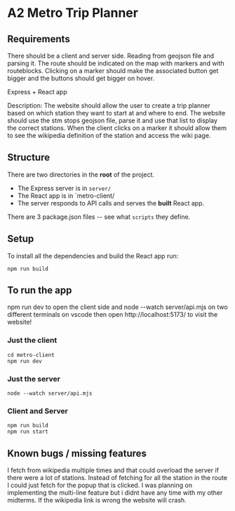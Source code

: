 # A2 Metro Trip Planner

## Requirements
There should be a client and server side. Reading from geojson file and parsing it. The route should be indicated on the map with markers and with routeblocks. Clicking on a marker should make the associated button get bigger and the buttons should get bigger on hover. 

Express + React app

Description: 
The website should allow the user to create a trip planner based on which station they want to start at and where to end. The website should use the stm stops geojson file, parse it and use that list to display the correct stations. When the client clicks on a marker it should allow them to see the wikipedia definition of the station and access the wiki page. 

## Structure

There are two directories in the __root__ of the project.

* The Express server is in `server/`
* The React app is in `metro-client/
* The server responds to API calls and serves the __built__ React app.

There are 3 package.json files -- see what `scripts` they define.

## Setup

To install all the dependencies and build the React app run:

```
npm run build
```

## To run the app
npm run dev to open the client side and node --watch server/api.mjs on two different terminals on vscode then open http://localhost:5173/ to visit the website!


### Just the client

```
cd metro-client
npm run dev
```


### Just the server
```
node --watch server/api.mjs
```

### Client and Server
```
npm run build
npm run start
```

## Known bugs / missing features
I fetch from wikipedia multiple times and that could overload the server if there were a lot of stations. Instead of fetching for all the station in the route I could just fetch for the popup that is clicked.
I was planning on implementing the multi-line feature but i didnt have any time with my other midterms. 
If the wikipedia link is wrong the website will crash. 




